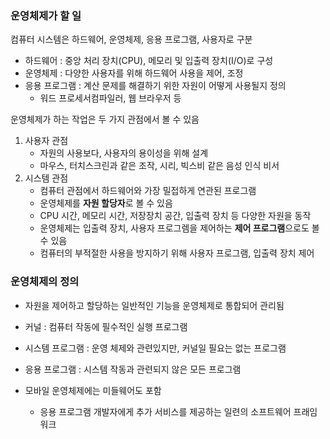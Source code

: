 ### 운영체제가 할 일
컴퓨터 시스템은 하드웨어, 운영체제, 응용 프로그램, 사용자로 구분
- 하드웨어 : 중앙 처리 장치(CPU), 메모리 및 입출력 장치(I/O)로 구성
- 운영체제 : 다양한 사용자를 위해 하드웨어 사용을 제어, 조정
- 응용 프로그램 : 계산 문제를 해결하기 위한 자원이 어떻게 사용될지 정의
  - 워드 프로세서컴파일러, 웹 브라우저 등  

운영체제가 하는 작업은 두 가지 관점에서 볼 수 있음
1. 사용자 관점
    - 자원의 사용보다, 사용자의 용이성을 위해 설계
    - 마우스, 터치스크린과 같은 조작, 시리, 빅스비 같은 음성 인식 비서
2. 시스템 관점
    - 컴퓨터 관점에서 하드웨어와 가장 밀접하게 연관된 프로그램
    - 운영체제를 <b>자원 할당자</b>로 볼 수 있음
    - CPU 시간, 메모리 시간, 저장장치 공간, 입출력 장치 등 다양한 자원을 동작
    - 운영체제는 입출력 장치, 사용자 프로그렘을 제어하는 <b>제어 프로그램</b>으로도 볼 수 있음
    - 컴퓨터의 부적절한 사용을 방지하기 위해 사용자 프로그램, 입출력 장치 제어


### 운영체제의 정의
- 자원을 제어하고 할당하는 일반적인 기능을 운영체제로 통합되어 관리됨
- 커널 : 컴퓨터 작동에 필수적인 실행 프로그램
- 시스템 프로그램 : 운영 체제와 관련있지만, 커널일 필요는 없는 프로그램
- 응용 프로그램 : 시스템 작동과 관련되지 않은 모든 프로그램

- 모바일 운영체제에는 미들웨어도 포함
  - 응용 프로그램 개발자에게 추가 서비스를 제공하는 일련의 소프트웨어 프래임워크
